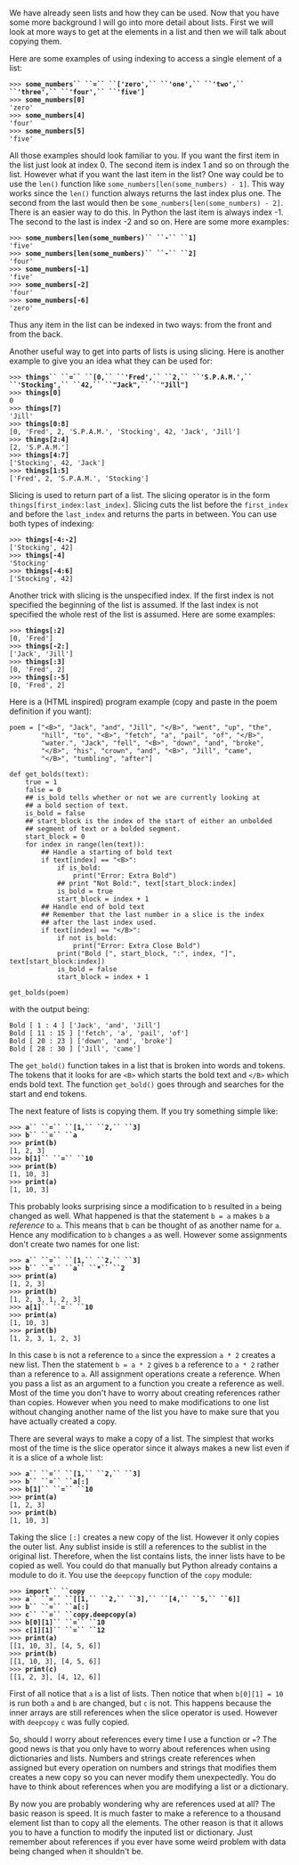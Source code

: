 We have already seen lists and how they can be used. Now that you have
some more background I will go into more detail about lists. First we
will look at more ways to get at the elements in a list and then we will
talk about copying them.

Here are some examples of using indexing to access a single element of a
list:

`>>> `**`some_numbers`` ``=`` ``['zero',`` ``'one',`` ``'two',`` ``'three',`` ``'four',`` ``'five']`**\
`>>> `**`some_numbers[0]`**\
`'zero'`\
`>>> `**`some_numbers[4]`**\
`'four'`\
`>>> `**`some_numbers[5]`**\
`'five'`

All those examples should look familiar to you. If you want the first
item in the list just look at index 0. The second item is index 1 and so
on through the list. However what if you want the last item in the list?
One way could be to use the `len()` function like
`some_numbers[len(some_numbers) - 1]`. This way works since the `len()`
function always returns the last index plus one. The second from the
last would then be `some_numbers[len(some_numbers) - 2]`. There is an
easier way to do this. In Python the last item is always index -1. The
second to the last is index -2 and so on. Here are some more examples:

`>>> `**`some_numbers[len(some_numbers)`` ``-`` ``1]`**\
`'five'`\
`>>> `**`some_numbers[len(some_numbers)`` ``-`` ``2]`**\
`'four'`\
`>>> `**`some_numbers[-1]`**\
`'five'`\
`>>> `**`some_numbers[-2]`**\
`'four'`\
`>>> `**`some_numbers[-6]`**\
`'zero'`

Thus any item in the list can be indexed in two ways: from the front and
from the back.

Another useful way to get into parts of lists is using slicing. Here is
another example to give you an idea what they can be used for:

`>>> `**`things`` ``=`` ``[0,`` ``'Fred',`` ``2,`` ``'S.P.A.M.',`` ``'Stocking',`` ``42,`` ``"Jack",`` ``"Jill"]`**\
`>>> `**`things[0]`**\
`0`\
`>>> `**`things[7]`**\
`'Jill'`\
`>>> `**`things[0:8]`**\
`[0, 'Fred', 2, 'S.P.A.M.', 'Stocking', 42, 'Jack', 'Jill']`\
`>>> `**`things[2:4]`**\
`[2, 'S.P.A.M.']`\
`>>> `**`things[4:7]`**\
`['Stocking', 42, 'Jack']`\
`>>> `**`things[1:5]`**\
`['Fred', 2, 'S.P.A.M.', 'Stocking']`

Slicing is used to return part of a list. The slicing operator is in the
form `things[first_index:last_index]`. Slicing cuts the list before the
`first_index` and before the `last_index` and returns the parts in
between. You can use both types of indexing:

`>>> `**`things[-4:-2]`**\
`['Stocking', 42]`\
`>>> `**`things[-4]`**\
`'Stocking'`\
`>>> `**`things[-4:6]`**\
`['Stocking', 42]`

Another trick with slicing is the unspecified index. If the first index
is not specified the beginning of the list is assumed. If the last index
is not specified the whole rest of the list is assumed. Here are some
examples:

`>>> `**`things[:2]`**\
`[0, 'Fred']`\
`>>> `**`things[-2:]`**\
`['Jack', 'Jill']`\
`>>> `**`things[:3]`**\
`[0, 'Fred', 2]`\
`>>> `**`things[:-5]`**\
`[0, 'Fred', 2]`

Here is a (HTML inspired) program example (copy and paste in the poem
definition if you want):

``` {.python}
poem = ["<B>", "Jack", "and", "Jill", "</B>", "went", "up", "the",
        "hill", "to", "<B>", "fetch", "a", "pail", "of", "</B>",
        "water.", "Jack", "fell", "<B>", "down", "and", "broke",
        "</B>", "his", "crown", "and", "<B>", "Jill", "came",
        "</B>", "tumbling", "after"]

def get_bolds(text):
    true = 1
    false = 0
    ## is_bold tells whether or not we are currently looking at 
    ## a bold section of text.
    is_bold = false
    ## start_block is the index of the start of either an unbolded 
    ## segment of text or a bolded segment.
    start_block = 0
    for index in range(len(text)):
        ## Handle a starting of bold text
        if text[index] == "<B>":
            if is_bold:
                print("Error: Extra Bold")
            ## print "Not Bold:", text[start_block:index]
            is_bold = true
            start_block = index + 1
        ## Handle end of bold text
        ## Remember that the last number in a slice is the index 
        ## after the last index used.
        if text[index] == "</B>":
            if not is_bold:
                print("Error: Extra Close Bold")
            print("Bold [", start_block, ":", index, "]", text[start_block:index])
            is_bold = false
            start_block = index + 1

get_bolds(poem)
```

with the output being:

`Bold [ 1 : 4 ] ['Jack', 'and', 'Jill']`\
`Bold [ 11 : 15 ] ['fetch', 'a', 'pail', 'of']`\
`Bold [ 20 : 23 ] ['down', 'and', 'broke']`\
`Bold [ 28 : 30 ] ['Jill', 'came']`

The `get_bold()` function takes in a list that is broken into words and
tokens. The tokens that it looks for are `<B>` which starts the bold
text and `</B>` which ends bold text. The function `get_bold()` goes
through and searches for the start and end tokens.

The next feature of lists is copying them. If you try something simple
like:

`>>> `**`a`` ``=`` ``[1,`` ``2,`` ``3]`**\
`>>> `**`b`` ``=`` ``a`**\
`>>> `**`print(b)`**\
`[1, 2, 3]`\
`>>> `**`b[1]`` ``=`` ``10`**\
`>>> `**`print(b)`**\
`[1, 10, 3]`\
`>>> `**`print(a)`**\
`[1, 10, 3]`

This probably looks surprising since a modification to `b` resulted in
`a` being changed as well. What happened is that the statement `b = a`
makes `b` a *reference* to `a`. This means that `b` can be thought of as
another name for `a`. Hence any modification to `b` changes `a` as well.
However some assignments don\'t create two names for one list:

`>>> `**`a`` ``=`` ``[1,`` ``2,`` ``3]`**\
`>>> `**`b`` ``=`` ``a`` ``*`` ``2`**\
`>>> `**`print(a)`**\
`[1, 2, 3]`\
`>>> `**`print(b)`**\
`[1, 2, 3, 1, 2, 3]`\
`>>> `**`a[1]`` ``=`` ``10`**\
`>>> `**`print(a)`**\
`[1, 10, 3]`\
`>>> `**`print(b)`**\
`[1, 2, 3, 1, 2, 3]`

In this case `b` is not a reference to `a` since the expression `a * 2`
creates a new list. Then the statement `b = a * 2` gives `b` a reference
to `a * 2` rather than a reference to `a`. All assignment operations
create a reference. When you pass a list as an argument to a function
you create a reference as well. Most of the time you don\'t have to
worry about creating references rather than copies. However when you
need to make modifications to one list without changing another name of
the list you have to make sure that you have actually created a copy.

There are several ways to make a copy of a list. The simplest that works
most of the time is the slice operator since it always makes a new list
even if it is a slice of a whole list:

`>>> `**`a`` ``=`` ``[1,`` ``2,`` ``3]`**\
`>>> `**`b`` ``=`` ``a[:]`**\
`>>> `**`b[1]`` ``=`` ``10`**\
`>>> `**`print(a)`**\
`[1, 2, 3]`\
`>>> `**`print(b)`**\
`[1, 10, 3]`

Taking the slice `[:]` creates a new copy of the list. However it only
copies the outer list. Any sublist inside is still a references to the
sublist in the original list. Therefore, when the list contains lists,
the inner lists have to be copied as well. You could do that manually
but Python already contains a module to do it. You use the `deepcopy`
function of the `copy` module:

`>>> `**`import`` ``copy`**\
`>>> `**`a`` ``=`` ``[[1,`` ``2,`` ``3],`` ``[4,`` ``5,`` ``6]]`**\
`>>> `**`b`` ``=`` ``a[:]`**\
`>>> `**`c`` ``=`` ``copy.deepcopy(a)`**\
`>>> `**`b[0][1]`` ``=`` ``10`**\
`>>> `**`c[1][1]`` ``=`` ``12`**\
`>>> `**`print(a)`**\
`[[1, 10, 3], [4, 5, 6]]`\
`>>> `**`print(b)`**\
`[[1, 10, 3], [4, 5, 6]]`\
`>>> `**`print(c)`**\
`[[1, 2, 3], [4, 12, 6]]`

First of all notice that `a` is a list of lists. Then notice that when
`b[0][1] = 10` is run both `a` and `b` are changed, but `c` is not. This
happens because the inner arrays are still references when the slice
operator is used. However with `deepcopy` `c` was fully copied.

So, should I worry about references every time I use a function or `=`?
The good news is that you only have to worry about references when using
dictionaries and lists. Numbers and strings create references when
assigned but every operation on numbers and strings that modifies them
creates a new copy so you can never modify them unexpectedly. You do
have to think about references when you are modifying a list or a
dictionary.

By now you are probably wondering why are references used at all? The
basic reason is speed. It is much faster to make a reference to a
thousand element list than to copy all the elements. The other reason is
that it allows you to have a function to modify the inputed list or
dictionary. Just remember about references if you ever have some weird
problem with data being changed when it shouldn\'t be.
